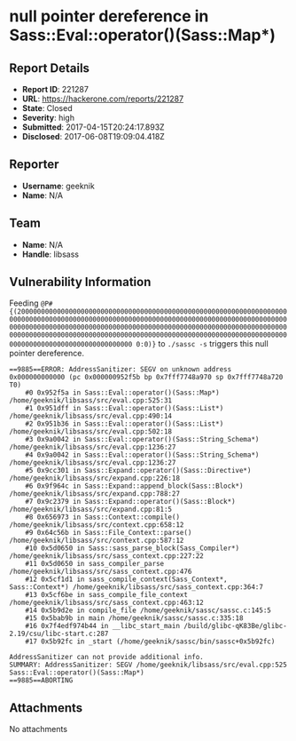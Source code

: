 # null pointer dereference in Sass::Eval::operator()(Sass::Map*)

## Report Details
- **Report ID**: 221287
- **URL**: https://hackerone.com/reports/221287
- **State**: Closed
- **Severity**: high
- **Submitted**: 2017-04-15T20:24:17.893Z
- **Disclosed**: 2017-06-08T19:09:04.418Z

## Reporter
- **Username**: geeknik
- **Name**: N/A

## Team
- **Name**: N/A
- **Handle**: libsass

## Vulnerability Information
Feeding `@P#{(200000000000000000000000000000000000000000000000000000000000000000000000000000000000000000000000000000000000000000000000000000000000000000000000000000000000000000000000000000000000000000000000000000000000000000000000000000000000000000000000000000000000000000000000000000000000000000000000000000000000000000000 0:0)}` to `./sassc -s` triggers this null pointer dereference.

```
==9885==ERROR: AddressSanitizer: SEGV on unknown address 0x000000000000 (pc 0x000000952f5b bp 0x7fff7748a970 sp 0x7fff7748a720 T0)
    #0 0x952f5a in Sass::Eval::operator()(Sass::Map*) /home/geeknik/libsass/src/eval.cpp:525:31
    #1 0x951dff in Sass::Eval::operator()(Sass::List*) /home/geeknik/libsass/src/eval.cpp:490:14
    #2 0x951b36 in Sass::Eval::operator()(Sass::List*) /home/geeknik/libsass/src/eval.cpp:502:18
    #3 0x9a0042 in Sass::Eval::operator()(Sass::String_Schema*) /home/geeknik/libsass/src/eval.cpp:1236:27
    #4 0x9a0042 in Sass::Eval::operator()(Sass::String_Schema*) /home/geeknik/libsass/src/eval.cpp:1236:27
    #5 0x9cc301 in Sass::Expand::operator()(Sass::Directive*) /home/geeknik/libsass/src/expand.cpp:226:18
    #6 0x9f964c in Sass::Expand::append_block(Sass::Block*) /home/geeknik/libsass/src/expand.cpp:788:27
    #7 0x9c2379 in Sass::Expand::operator()(Sass::Block*) /home/geeknik/libsass/src/expand.cpp:81:5
    #8 0x656973 in Sass::Context::compile() /home/geeknik/libsass/src/context.cpp:658:12
    #9 0x64c56b in Sass::File_Context::parse() /home/geeknik/libsass/src/context.cpp:587:12
    #10 0x5d0650 in Sass::sass_parse_block(Sass_Compiler*) /home/geeknik/libsass/src/sass_context.cpp:227:22
    #11 0x5d0650 in sass_compiler_parse /home/geeknik/libsass/src/sass_context.cpp:476
    #12 0x5cf1d1 in sass_compile_context(Sass_Context*, Sass::Context*) /home/geeknik/libsass/src/sass_context.cpp:364:7
    #13 0x5cf6be in sass_compile_file_context /home/geeknik/libsass/src/sass_context.cpp:463:12
    #14 0x5b9d2e in compile_file /home/geeknik/sassc/sassc.c:145:5
    #15 0x5bab9b in main /home/geeknik/sassc/sassc.c:335:18
    #16 0x7f4edf974b44 in __libc_start_main /build/glibc-qK83Be/glibc-2.19/csu/libc-start.c:287
    #17 0x5b92fc in _start (/home/geeknik/sassc/bin/sassc+0x5b92fc)

AddressSanitizer can not provide additional info.
SUMMARY: AddressSanitizer: SEGV /home/geeknik/libsass/src/eval.cpp:525 Sass::Eval::operator()(Sass::Map*)
==9885==ABORTING
```

## Attachments
No attachments
